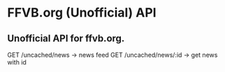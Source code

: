 # FFVB.org (Unofficial) API
Unofficial API for ffvb.org.
---

GET /uncached/news -> news feed
GET /uncached/news/:id -> get news with id
